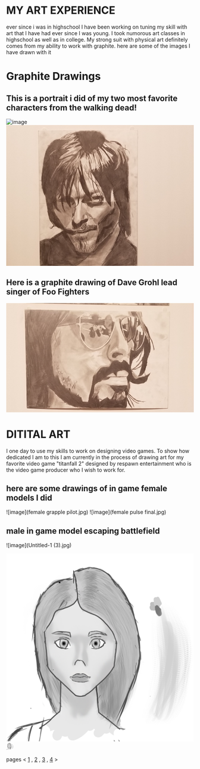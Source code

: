 # MY ART EXPERIENCE 
ever since i was in highschool I have been working on tuning my skill with art that I have had ever since I was young. I took numorous art classes in highschool as well as in college. My strong suit with physical art definitely comes from my ability to work with graphite. here are some of the images I have drawn with it

# Graphite Drawings
## This is a portrait i did of my two most favorite characters from the walking dead!
![image](20200923_125836.jpg)
![image](20200923_125815.jpg)
## Here is a graphite drawing of Dave Grohl lead singer of Foo Fighters
![image](20200923_125825.jpg)

# DITITAL ART
I one day to use my skills to work on designing video games. To show how dedicated I am to this I am currently in the process of drawing art for my favorite video game "titanfall 2" designed by respawn entertainment who is the video game producer who I wish to work for. 
## here are some drawings of in game female models I did 
![image](female grapple pilot.jpg)
![image](female pulse final.jpg)
## male in game model escaping battlefield
![image](Untitled-1 (3).jpg)


![image](sarah2.jpg) <img src="sarah2.jpg" width="20" height="20">

pages < [1](index.md) , [2](index2.md) , [3](index3.md) , [4](index4.md) >


